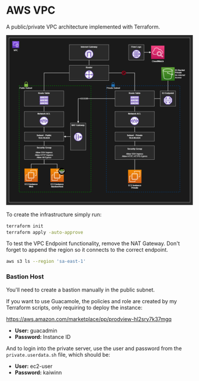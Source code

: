 # AWS VPC

A public/private VPC architecture implemented with Terraform.

<img src=".diagrams/aws.drawio.png" />

To create the infrastructure simply run:

```sh
terraform init
terraform apply -auto-approve
```

To test the VPC Endpoint functionality, remove the NAT Gateway. Don't forget to append the region so it connects to the correct endpoint.

```sh
aws s3 ls --region 'sa-east-1'
```

### Bastion Host

You'll need to create a bastion manually in the public subnet.

If you want to use Guacamole, the policies and role are created by my Terraform scripts, only requiring to deploy the instance:

https://aws.amazon.com/marketplace/pp/prodview-hl2sry7k37mgq

- **User:** guacadmin
- **Password:** Instance ID

And to login into the private server, use the user and password from the `private.userdata.sh` file, which should be:

- **User:** ec2-user
- **Password:** kaiwinn
